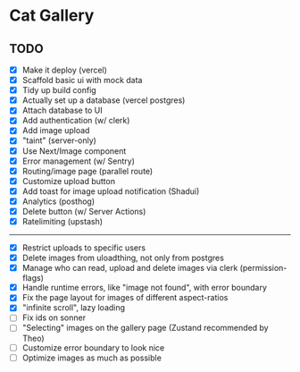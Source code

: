 # Cat Gallery

## TODO

- [x] Make it deploy (vercel)
- [x] Scaffold basic ui with mock data
- [x] Tidy up build config
- [x] Actually set up a database (vercel postgres)
- [x] Attach database to UI
- [x] Add authentication (w/ clerk)
- [x] Add image upload
- [x] "taint" (server-only)
- [x] Use Next/Image component
- [x] Error management (w/ Sentry)
- [x] Routing/image page (parallel route)
- [x] Customize upload button
- [x] Add toast for image upload notification (Shadui)
- [x] Analytics (posthog)
- [x] Delete button (w/ Server Actions)
- [x] Ratelimiting (upstash)
-----------------------------------------------------
- [x] Restrict uploads to specific users
- [x] Delete images from uloadthing, not only from postgres
- [x] Manage who can read, upload and delete images via clerk (permission-flags)
- [x] Handle runtime errors, like "image not found", with error boundary
- [x] Fix the page layout for images of different aspect-ratios
- [x] "infinite scroll", lazy loading
- [ ] Fix ids on sonner
- [ ] "Selecting" images on the gallery page (Zustand recommended by Theo)
- [ ] Customize error boundary to look nice
- [ ] Optimize images as much as possible